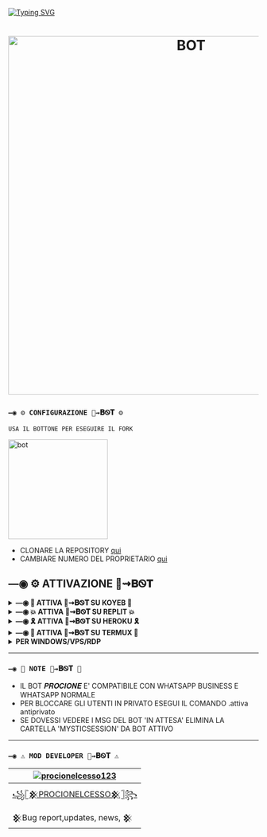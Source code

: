 [![Typing SVG](https://readme-typing-svg.demolab.com?font=Fira+Code&weight=500&size=30&pause=1000&color=F77539&center=true&lines=%F0%9F%A6%9D%F0%9D%91%B7%F0%9D%91%B9%F0%9D%91%B6%F0%9D%91%AA%F0%9D%91%B0%F0%9D%91%B6%F0%9D%91%B5%F0%9D%91%AC%E2%87%9D%F0%9D%90%81%E1%8F%AB%F0%9D%90%93)](https://git.io/typing-svg)
<h1 align="center">
<p>
<img src= "https://telegra.ph/file/bc12386c7355151f41702.jpg" alt="BOT" width="720">
</p>

### `—◉ ⚙️ CONFIGURAZIONE 🦝⇝𝐁Ꮻ𝐓 ⚙️`
`USA IL BOTTONE PER ESEGUIRE IL FORK`
  
  <a href="https://github.com/procionelcesso123/procionebot/fork"><img title="bot" src="https://github.com/Alien-alfa/Alien-alfa/blob/beta/img/pngegg.png?raw=true" width="200"></a>
<br>
- CLONARE LA REPOSITORY [qui](https://github.com/procionelcesso123/procionebot/fork)
- CAMBIARE NUMERO DEL PROPRIETARIO [qui](https://github.com/procionelcesso123/procionebot/blob/master/config.js)


## —◉ ⚙️ ATTIVAZIONE 🦝⇝𝐁Ꮻ𝐓 

<details>
  <summary><b>—◉ 🌌 ATTIVA 🦝⇝𝐁Ꮻ𝐓 SU KOYEB 🌌</b></summary>


  [![Attiva su Koyeb](https://www.koyeb.com/static/images/deploy/button.svg)](https://app.koyeb.com/deploy?type=git&repository=github.com//procionebot&branch=master&name=procione.bot)

</details>

<details>
  <summary><b>—◉ 💥 ATTIVA 🦝⇝𝐁Ꮻ𝐓 SU REPLIT 💥</b></summary>


  [![Attiva su Repl.it](https://replit.com/badge/github/Fabri115/BotWhaIta)](https://repl.it/github/procionelcesso123/procionebot)

</details>

<details>
  <summary><b>—◉ 🎗 ATTIVA 🦝⇝𝐁Ꮻ𝐓 SU HEROKU 🎗</b></summary>


  [![Deploy](https://www.herokucdn.com/deploy/button.svg)](https://heroku.com/deploy?template=[https://github.com/procionelcesso123/procionebot])

</details>

<details>
  <summary><b>—◉ 👾 ATTIVA 🦝⇝𝐁Ꮻ𝐓 SU TERMUX 👾</b></summary>


### `—◉ VERSIONE DI TERMUX NECESSARIA: ` 
https://bit.ly/termux119


### `—◉ 👾 ATTIVA 🦝⇝𝐁Ꮻ𝐓 IN TERMUX 👾`
- DIGITA QUESTI COMANDI:
```bash
termux-setup-storage
```

```bash
pkg upgrade -y && pkg update -y
```

```bash
pkg install git -y
```
  
```bash
pkg install nodejs -y  
```
  
```bash
pkg install ffmpeg -y
```  
  
```bash
pkg install imagemagick -y
``` 

```bash
pkg install yarn
```    

```bash
git clone https://github.com/procionelcesso123/procionebot.git
```
  
```bash
cd procionebot
```  

```bash
yarn install
```

```bash
npm install
```

```bash
npm update
```

```bash
sh start.sh
```

### `—◉ ✔️ PER 24/7 🦝⇝𝐁Ꮻ𝐓 SU TERMUX ✔️`
  
 ```bash
> npm i -g pm2 && pm2 start index.js && pm2 save && pm2 logs
  ```

### `—◉ 👽 PER OTTENERE UN ALTRO CODICE QR 👽`

DIGITA QUESTI COMANDI:
```bash
> cd 
```
```bash
> cd procionebot
```
```bash
> rm -rf MysticSession
```
```bash
> sh start.sh
```
</details>

<details>
  <summary><b>PER WINDOWS/VPS/RDP</b></summary>

* Installa Git [`Click Here`](https://git-scm.com/downloads)
* Installa NodeJS [`Click Here`](https://nodejs.org/en/download)
* Installa FFmpeg [`Click Here`](https://ffmpeg.org/download.html) (**Non dimenticare di aggiungere FFmpeg alle variabili di ambiente PATH**)
* Installa ImageMagick [`Click Here`](https://imagemagick.org/script/download.php)

```bash
git clone https://github.com/procionelcesso123/procionebot
```
```bash
cd procionebot
```
```bash
npm install
```
```bash
npm update
```

---------

### `Run`

```bash
node .
```

</details>


---------
### `—◉ 📝 NOTE 🦝⇝𝐁Ꮻ𝐓 📝`
- IL BOT 𝑷𝑹𝑶𝑪𝑰𝑶𝑵𝑬 E' COMPATIBILE CON WHATSAPP BUSINESS E WHATSAPP NORMALE
- PER BLOCCARE GLI UTENTI IN PRIVATO ESEGUI IL COMANDO .attiva antiprivato
- SE DOVESSI VEDERE I MSG DEL BOT 'IN ATTESA' ELIMINA LA CARTELLA 'MYSTICSESSION' DA BOT ATTIVO
---------

### `—◉ ⚠️ MOD DEVELOPER 🦝⇝𝐁Ꮻ𝐓 ⚠️ `
  <div align="center">
  
| [![procionelcesso123](https://telegra.ph/file/1e7db3fa212a15584fe9d.jpg?size=200)](https://github.com/procionelcesso123) |
|----|
| [꧁𓊈𒆜PROCIONELCESSO𒆜𓊉꧂](https://github.com/procionelcesso123) |
|  𒆜Bug report,updates, news, 𒆜 |
  
  </div>

